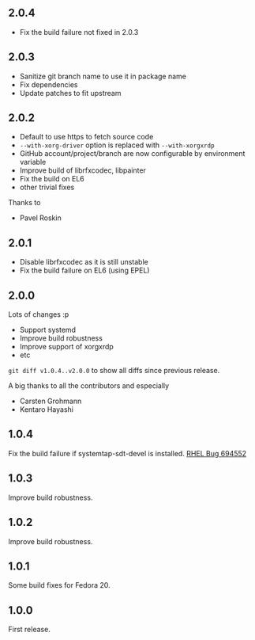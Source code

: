 2.0.4
-----
- Fix the build failure not fixed in 2.0.3

2.0.3
-----
- Sanitize git branch name to use it in package name
- Fix dependencies
- Update patches to fit upstream

2.0.2
-----
- Default to use https to fetch source code
- `--with-xorg-driver` option is replaced with `--with-xorgxrdp`
- GitHub account/project/branch are now configurable by environment variable
- Improve build of librfxcodec, libpainter
- Fix the build on EL6
- other trivial fixes

Thanks to
- Pavel Roskin

2.0.1
-----
- Disable librfxcodec as it is still unstable
- Fix the build failure on EL6 (using EPEL)


2.0.0
-----
Lots of changes :p

- Support systemd
- Improve build robustness
- Improve support of xorgxrdp
- etc

`git diff v1.0.4..v2.0.0` to show all diffs since previous release.

A big thanks to all the contributors and especially
- Carsten Grohmann
- Kentaro Hayashi

1.0.4
-----
Fix the build failure if systemtap-sdt-devel is installed. [RHEL Bug 694552](https://bugzilla.redhat.com/show_bug.cgi?id=694552)

1.0.3
-----
Improve build robustness.

1.0.2
-----
Improve build robustness.

1.0.1
-----
Some build fixes for Fedora 20.

1.0.0
-----

First release.
